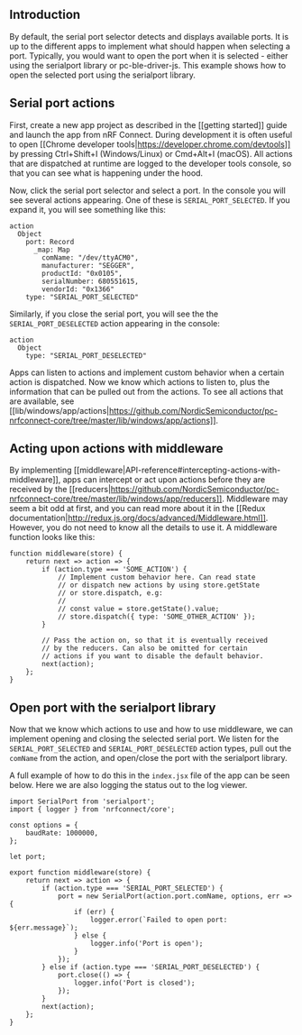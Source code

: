 ## Introduction

By default, the serial port selector detects and displays available ports. It is up to the different apps to implement what should happen when selecting a port. Typically, you would want to open the port when it is selected - either using the serialport library or pc-ble-driver-js. This example shows how to open the selected port using the serialport library.

## Serial port actions

First, create a new app project as described in the [[getting started]] guide and launch the app from nRF Connect. During development it is often useful to open [[Chrome developer tools|https://developer.chrome.com/devtools]] by pressing Ctrl+Shift+I (Windows/Linux) or Cmd+Alt+I (macOS). All actions that are dispatched at runtime are logged to the developer tools console, so that you can see what is happening under the hood.

Now, click the serial port selector and select a port. In the console you will see several actions appearing. One of these is `SERIAL_PORT_SELECTED`. If you expand it, you will see something like this:

```
action
  Object
    port: Record
      _map: Map
        comName: "/dev/ttyACM0",
        manufacturer: "SEGGER",
        productId: "0x0105",
        serialNumber: 680551615,
        vendorId: "0x1366"
    type: "SERIAL_PORT_SELECTED"
```

Similarly, if you close the serial port, you will see the the `SERIAL_PORT_DESELECTED` action appearing in the console:

```
action
  Object
    type: "SERIAL_PORT_DESELECTED"
```

Apps can listen to actions and implement custom behavior when a certain action is dispatched. Now we know which actions to listen to, plus the information that can be pulled out from the actions. To see all actions that are available, see [[lib/windows/app/actions|https://github.com/NordicSemiconductor/pc-nrfconnect-core/tree/master/lib/windows/app/actions]].

## Acting upon actions with middleware

By implementing [[middleware|API-reference#intercepting-actions-with-middleware]], apps can intercept or act upon actions before they are received by the [[reducers|https://github.com/NordicSemiconductor/pc-nrfconnect-core/tree/master/lib/windows/app/reducers]]. Middleware may seem a bit odd at first, and you can read more about it in the [[Redux documentation|http://redux.js.org/docs/advanced/Middleware.html]]. However, you do not need to know all the details to use it. A middleware function looks like this:

```
function middleware(store) {
    return next => action => {
        if (action.type === 'SOME_ACTION') {
            // Implement custom behavior here. Can read state
            // or dispatch new actions by using store.getState
            // or store.dispatch, e.g:
            //
            // const value = store.getState().value;
            // store.dispatch({ type: 'SOME_OTHER_ACTION' });
        }

        // Pass the action on, so that it is eventually received
        // by the reducers. Can also be omitted for certain
        // actions if you want to disable the default behavior.
        next(action);
    };
}
```

## Open port with the serialport library

Now that we know which actions to use and how to use middleware, we can implement opening and closing the selected serial port. We listen for the `SERIAL_PORT_SELECTED` and `SERIAL_PORT_DESELECTED` action types, pull out the `comName` from the action, and open/close the port with the serialport library.

A full example of how to do this in the `index.jsx` file of the app can be seen below. Here we are also logging the status out to the log viewer.

```
import SerialPort from 'serialport';
import { logger } from 'nrfconnect/core';

const options = {
    baudRate: 1000000,
};

let port;

export function middleware(store) {
    return next => action => {
        if (action.type === 'SERIAL_PORT_SELECTED') {
            port = new SerialPort(action.port.comName, options, err => {
                if (err) {
                    logger.error(`Failed to open port: ${err.message}`);
                } else {
                    logger.info('Port is open');
                }
            });
        } else if (action.type === 'SERIAL_PORT_DESELECTED') {
            port.close(() => {
                logger.info('Port is closed');
            });
        }
        next(action);
    };
}
```